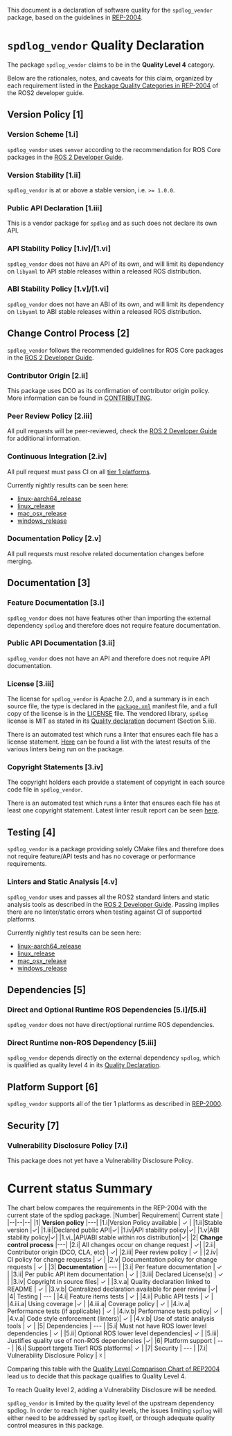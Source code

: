 This document is a declaration of software quality for the `spdlog_vendor` package, based on the guidelines in [REP-2004](https://www.ros.org/reps/rep-2004.html).

# `spdlog_vendor` Quality Declaration

The package `spdlog_vendor` claims to be in the **Quality Level 4** category.

Below are the rationales, notes, and caveats for this claim, organized by each requirement listed in the [Package Quality Categories in REP-2004](https://index.ros.org/doc/ros2/Contributing/Developer-Guide/#package-quality-categories) of the ROS2 developer guide.

## Version Policy [1]

### Version Scheme [1.i]

`spdlog_vendor` uses `semver` according to the recommendation for ROS Core packages in the [ROS 2 Developer Guide](https://index.ros.org/doc/ros2/Contributing/Developer-Guide/#versioning).

### Version Stability [1.ii]

`spdlog_vendor` is at or above a stable version, i.e. `>= 1.0.0`.

### Public API Declaration [1.iii]

This is a vendor package for `spdlog` and as such does not declare its own API.

### API Stability Policy [1.iv]/[1.vi]

`spdlog_vendor` does not have an API of its own, and will limit its dependency on `libyaml` to API stable releases within a released ROS distribution.

### ABI Stability Policy [1.v]/[1.vi]

`spdlog_vendor` does not have an ABI of its own, and will limit its dependency on `libyaml` to ABI stable releases within a released ROS distribution.

## Change Control Process [2]

`spdlog_vendor` follows the recommended guidelines for ROS Core packages in the [ROS 2 Developer Guide](https://index.ros.org/doc/ros2/Contributing/Developer-Guide/#change-control-process).

### Contributor Origin [2.ii]

This package uses DCO as its confirmation of contributor origin policy. More information can be found in [CONTRIBUTING](./CONTRIBUTING.md).

### Peer Review Policy [2.iii]

All pull requests will be peer-reviewed, check the [ROS 2 Developer Guide](https://index.ros.org/doc/ros2/Contributing/Developer-Guide/#change-control-process) for additional information.

### Continuous Integration [2.iv]

All pull request must pass CI on all [tier 1 platforms](https://www.ros.org/reps/rep-2000.html#support-tiers).

Currently nightly results can be seen here:
* [linux-aarch64_release](https://ci.ros2.org/view/nightly/job/nightly_linux-aarch64_release/lastBuild/testReport/spdlog_vendor/)
* [linux_release](https://ci.ros2.org/view/nightly/job/nightly_linux_release/lastBuild/testReport/spdlog_vendor/)
* [mac_osx_release](https://ci.ros2.org/view/nightly/job/nightly_osx_release/lastBuild/testReport/spdlog_vendor/)
* [windows_release](https://ci.ros2.org/view/nightly/job/nightly_win_rel/lastBuild/testReport/spdlog_vendor/)

### Documentation Policy [2.v]

All pull requests must resolve related documentation changes before merging.

## Documentation [3]

### Feature Documentation [3.i]

`spdlog_vendor` does not have features other than importing the external dependency `spdlog` and therefore does not require feature documentation.

### Public API Documentation [3.ii]

`spdlog_vendor` does not have an API and therefore does not require API documentation.

### License [3.iii]

The license for `spdlog_vendor` is Apache 2.0, and a summary is in each source file, the type is declared in the [`package.xml`](./package.xml) manifest file, and a full copy of the license is in the [LICENSE](./LICENSE) file. The vendored library, `spdlog` license is MIT as stated in its [Quality declaration](./SPDLOG_QUALITY_DECLARATION.md) document (Section 5.iii).

There is an automated test which runs a linter that ensures each file has a license statement. [Here](https://ci.ros2.org/view/nightly/job/nightly_linux-aarch64_release/lastBuild/testReport/spdlog_vendor/) can be found a list with the latest results of the various linters being run on the package.

### Copyright Statements [3.iv]

The copyright holders each provide a statement of copyright in each source code file in `spdlog_vendor`.

There is an automated test which runs a linter that ensures each file has at least one copyright statement. Latest linter result report can be seen [here](https://ci.ros2.org/view/nightly/job/nightly_linux-aarch64_release/lastBuild/testReport/spdlog_vendor/copyright/).

## Testing [4]

`spdlog_vendor` is a package providing solely CMake files and therefore does not require feature/API tests and has no coverage or performance requirements.

### Linters and Static Analysis [4.v]

`spdlog_vendor` uses and passes all the ROS2 standard linters and static analysis tools as described in the [ROS 2 Developer Guide](https://index.ros.org/doc/ros2/Contributing/Developer-Guide/#linters-and-static-analysis). Passing implies there are no linter/static errors when testing against CI of supported platforms.

Currently nightly test results can be seen here:
* [linux-aarch64_release](https://ci.ros2.org/view/nightly/job/nightly_linux-aarch64_release/lastBuild/testReport/spdlog_vendor/)
* [linux_release](https://ci.ros2.org/view/nightly/job/nightly_linux_release/lastBuild/testReport/spdlog_vendor/)
* [mac_osx_release](https://ci.ros2.org/view/nightly/job/nightly_osx_release/lastBuild/testReport/spdlog_vendor/)
* [windows_release](https://ci.ros2.org/view/nightly/job/nightly_win_rel/lastBuild/testReport/spdlog_vendor/)

## Dependencies [5]

### Direct and Optional Runtime ROS Dependencies [5.i]/[5.ii]

`spdlog_vendor` does not have direct/optional runtime ROS dependencies.

### Direct Runtime non-ROS Dependency [5.iii]

`spdlog_vendor` depends directly on the external dependency `spdlog`, which is qualified as quality level 4 in its [Quality Declaration](./SPDLOG_QUALITY_DECLARATION.md).

## Platform Support [6]

`spdlog_vendor` supports all of the tier 1 platforms as described in [REP-2000](https://www.ros.org/reps/rep-2000.html#support-tiers).

## Security [7]

### Vulnerability Disclosure Policy [7.i]

This package does not yet have a Vulnerability Disclosure Policy.

# Current status Summary

The chart below compares the requirements in the REP-2004 with the current state of the spdlog package.
|Number|  Requirement| Current state |
|--|--|--|
|1| **Version policy** |---|
|1.i|Version Policy available | ✓ |
|1.ii|Stable version |✓|
|1.iii|Declared public API|✓|
|1.iv|API stability policy|✓|
|1.v|ABI stability policy|✓|
|1.vi_|API/ABI stable within ros distribution|✓|
|2| **Change control process** |---|
|2.i| All changes occur on change request | ✓|
|2.ii| Contributor origin (DCO, CLA, etc) | ✓|
|2.iii| Peer review policy | ✓ |
|2.iv| CI policy for change requests | ✓ |
|2.v| Documentation policy for change requests | ✓ |
|3| **Documentation** | --- |
|3.i| Per feature documentation | ✓ |
|3.ii| Per public API item documentation | ✓ |
|3.iii| Declared License(s) | ✓ |
|3.iv| Copyright in source files| ✓ |
|3.v.a| Quality declaration linked to README | ✓ |
|3.v.b| Centralized declaration available for peer review |✓|
|4| Testing | --- |
|4.i| Feature items tests | ✓ |
|4.ii| Public API tests | ✓ |
|4.iii.a| Using coverage |✓ |
|4.iii.a| Coverage policy | ✓ |
|4.iv.a| Performance tests (if applicable) | ✓ |
|4.iv.b| Performance tests policy| ✓ |
|4.v.a| Code style enforcement (linters)| ✓ |
|4.v.b| Use of static analysis tools | ✓ |
|5| Dependencies | --- |
|5.i| Must not have ROS lower level dependencies | ✓ |
|5.ii| Optional ROS lower level dependencies| ✓ |
|5.iii| Justifies quality use of non-ROS dependencies |✓|
|6| Platform support | --- |
|6.i| Support targets Tier1 ROS platforms| ✓ |
|7| Security | --- |
|7.i| Vulnerability Disclosure Policy | ☓ |

Comparing this table with the [Quality Level Comparison Chart of REP2004](https://github.com/ros-infrastructure/rep/blob/master/rep-2004.rst#quality-level-comparison-chart) lead us to decide that this package qualifies to Quality Level 4.

To reach Quality level 2, adding a Vulnerability Disclosure will be needed.

`spdlog_vendor` is limited by the quality level of the upstream dependency spdlog. In order to reach higher quality levels, the issues limiting `spdlog` will either need to be addressed by `spdlog` itself, or through adequate quality control measures in this package.
